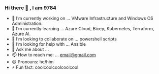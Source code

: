 ### Hi there 👋 , I am 9784

<!--
**9784/9784** is a ✨ _special_ ✨ repository because its `README.md` (this file) appears on your GitHub profile.

Here are some ideas to get you started:

- 🔭 I’m currently working on ...
- 🌱 I’m currently learning ...
- 👯 I’m looking to collaborate on ...
- 🤔 I’m looking for help with ...
- 💬 Ask me about ...
- 📫 How to reach me: ...
- 😄 Pronouns: ...
- ⚡ Fun fact: ...
-->

- 🔭 I’m currently working on ... VMware Infrastructure and Windows OS Administration.
- 🌱 I’m currently learning ... Azure Cloud, Bicep, Kubernetes, Terraform, Azure AI.
- 👯 I’m looking to collaborate on ... powershell scripts
- 🤔 I’m looking for help with ... Ansible
- 💬 Ask me about ...
- 📫 How to reach me: ... email@gmail.com
- 😄 Pronouns: he/him
- ⚡ Fun fact: coolcoolcoolcoolcool
